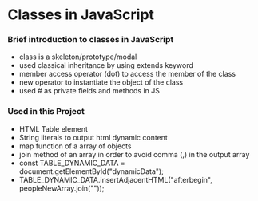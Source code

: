 # Classes in JavaScript

<h3>Brief introduction to classes in JavaScript</h3>
<ul>
<li>class is a skeleton/prototype/modal</li>
<li>used classical inheritance by using extends keyword</li>
<li>member access operator (dot) to access the member of the class</li>
<li>new operator to instantiate the object of the class</li>
<li>used # as private fields and methods in JS</li>
</ul>
<p></p><p></p>
<h3>Used in this Project</h3>
<ul>
<li>HTML Table element</li>
<li>String literals to output html dynamic content </li>
<li>map function of a array of objects</li>
<li>join method of an array in order to avoid comma (,) in the output array</li>
<li>const TABLE_DYNAMIC_DATA = document.getElementById("dynamicData");</li>
<li>TABLE_DYNAMIC_DATA.insertAdjacentHTML("afterbegin", peopleNewArray.join(""));</li>
</ul>
